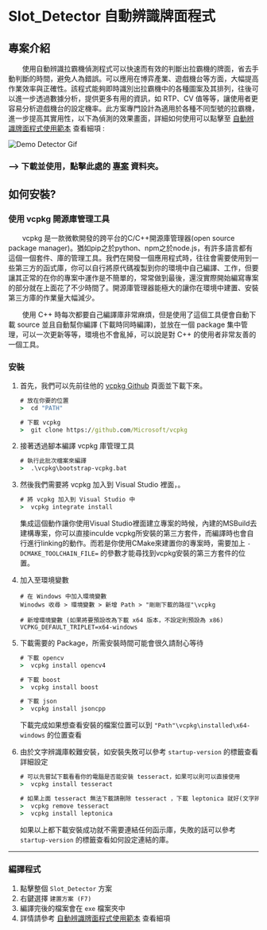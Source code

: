 # Slot_Detector 自動辨識牌面程式


## 專案介紹

&emsp;&emsp;使用自動辨識拉霸機偵測程式可以快速而有效的判斷出拉霸機的牌面，省去手動判斷的時間，避免人為錯誤。可以應用在博弈產業、遊戲機台等方面，大幅提高作業效率與正確性。該程式能夠即時識別出拉霸機中的各種圖案及其排列，往後可以進一步透過數據分析，提供更多有用的資訊，如 RTP、CV 值等等，讓使用者更容易分析遊戲機台的設定機率。此方案專門設計為適用於各種不同型號的拉霸機，進一步提高其實用性，以下為偵測的效果畫面，詳細如何使用可以點擊至 [自動辨識牌面程式使用範本](https://gitlab.uj.com.tw/ray1105/slot_detector/-/tree/main/exe) 查看細項 :  

![Demo Detector Gif](./readme_src/Detector.gif)  

### --> 下載並使用，點擊此處的 [專案](https://gitlab.uj.com.tw/ray1105/slot_detector/-/archive/main/slot_detector-main.zip) 資料夾。


## 如何安裝?

### 使用 vcpkg 開源庫管理工具
&emsp;&emsp;vcpkg 是一款微軟開發的跨平台的C/C++開源庫管理器(open source package manager)。猶如pip之於python、npm之於node.js，有許多語言都有這個一個套件、庫的管理工具。我們在開發一個應用程式時，往往會需要使用到一些第三方的函式庫，你可以自行將原代碼複製到你的環境中自己編譯、工作，但要讓其正常的在你的專案中運作是不簡單的，常常做到最後，還沒實際開始編寫專案的部分就在上面花了不少時間了。開源庫管理器能極大的讓你在環境中建置、安裝第三方庫的作業量大幅減少。

&emsp;&emsp;使用 C++ 時每次都要自己編譯庫非常麻煩，但是使用了這個工具便會自動下載 source 並且自動幫你編譯 (下載時同時編譯)，並放在一個 package 集中管理，可以一次更新等等，環境也不會亂掉，可以說是對 C++ 的使用者非常友善的一個工具。
### 安裝

1. 首先，我們可以先前往他的 [vcpkg Github](https://github.com/Microsoft/vcpkg) 頁面並下載下來。
    ``` bat
    # 放在你要的位置
    >  cd "PATH"
    
    # 下載 vcpkg
    >  git clone https://github.com/Microsoft/vcpkg
    ```

2. 接著透過腳本編譯 vcpkg 庫管理工具
    ``` bat
    # 執行此批次檔案來編譯
    >  .\vcpkg\bootstrap-vcpkg.bat
    ```
3. 然後我們需要將 vcpkg 加入到 Visual Studio 裡面，。
    ``` bat
    # 將 vcpkg 加入到 Visual Studio 中
    >  vcpkg integrate install
    ```
    集成這個動作讓你使用Visual Studio裡面建立專案的時候，內建的MSBuild去建構專案，你可以直接inculde vcpkg所安裝的第三方套件，而編譯時也會自行進行linking的動作。而若是你使用CMake來建置你的專案時，需要加上 `-DCMAKE_TOOLCHAIN_FILE=` 的參數才能尋找到vcpkg安裝的第三方套件的位置。
4. 加入至環境變數
    ``` 
    # 在 Windows 中加入環境變數
    Winodws 收尋 > 環境變數 > 新增 Path > "剛剛下載的路徑"\vcpkg

    # 新增環境變數 (如果將要預設改為下載 x64 版本，不設定則預設為 x86)
    VCPKG_DEFAULT_TRIPLET=x64-windows
    ```
5. 下載需要的 Package，所需安裝時間可能會很久請耐心等待
    ``` bat
    # 下載 opencv
    >  vcpkg install opencv4

    # 下載 boost
    >  vcpkg install boost

    # 下載 json
    >  vcpkg install jsoncpp
    
    ```
    下載完成如果想查看安裝的檔案位置可以到 `"Path"\vcpkg\installed\x64-windows` 的位置查看
6. 由於文字辨識庫較難安裝，如安裝失敗可以參考 `startup-version` 的標籤查看詳細設定
    ``` bat
    # 可以先嘗試下載看看你的電腦是否能安裝 tesseract，如果可以則可以直接使用
    >  vcpkg install tesseract

    # 如果上面 tesseract 無法下載請刪除 tesseract ，下載 leptonica 就好(文字辨識所需要的庫，注意這個只需要上面無法下載時在下載)
    >  vcpkg remove tesseract
    >  vcpkg install leptonica
    ```  

    如果以上都下載安裝成功就不需要連結任何函示庫，失敗的話可以參考 `startup-version` 的標籤查看如何設定連結的庫。

---
### 編譯程式
1. 點擊整個 `Slot_Detector` 方案
2. 右鍵選擇 `建置方案 (F7)`
3. 編譯完後的檔案會在 `exe` 檔案夾中
4. 詳情請參考 [自動辨識牌面程式使用範本](https://gitlab.uj.com.tw/ray1105/slot_detector/-/tree/main/exe) 查看細項
